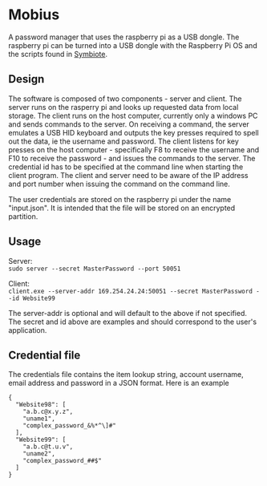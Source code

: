 # Mobius
A password manager that uses the raspberry pi as a USB dongle. The raspberry pi can be turned into a USB dongle with the Raspberry Pi OS and the scripts found in [Symbiote](https://github.com/p-dial8891/symbiote).

## Design
The software is composed of two components - server and client. The server runs on the rasperry pi and looks up requested data from local storage. The client runs on the host computer, currently only a windows PC and sends commands to the server. On receiving a command, the server emulates a USB HID keyboard and outputs the key presses required to spell out the data, ie the username and password. The client listens for key presses on the host computer - specifically F8 to receive the username and F10 to receive the password - and issues the commands to the server. The credential id has to be specified at the command line when starting the client program. The client and server need to be aware of the IP address and port number when issuing the command on the command line.

The user credentials are stored on the raspberry pi under the name "input.json". It is intended that the file will be stored on an encrypted partition.

## Usage
Server:  
`sudo server --secret MasterPassword --port 50051`

Client:  
`client.exe --server-addr 169.254.24.24:50051 --secret MasterPassword --id Website99`

The server-addr is optional and will default to the above if not specified. The secret and id above are examples and should correspond to the user's application.

## Credential file
The credentials file contains the item lookup string, account username, email address and password in a JSON format. Here is an example
```
{
  "Website98": [
    "a.b.c@x.y.z",
    "uname1",
    "complex_password_&%*^\]#"
  ],
  "Website99": [
    "a.b.c@t.u.v",
    "uname2",
    "complex_password_##$"
  ]
}
```
